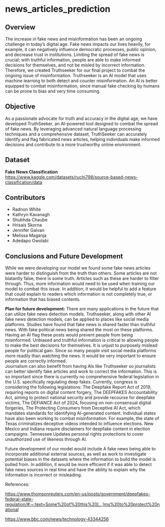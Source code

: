 # news_articles_prediction
## Overview
The increase in fake news and misinformation has been an ongoing challenge in today’s digital age. Fake news impacts our lives heavily, for example, it can negatively influence democratic processes, public opinion, and decrease trust in institutions.  Limiting the spread of fake news is crucial; with truthful information, people are able to make informed decisions for themselves, and not be misled by incorrect information. 
Therefore, we created Truthseeker for our final project to combat the ongoing issue of misinformation. Truthseeker is an AI model that uses machine learning to both detect and counter misinformation. An AI is better equipped to combat misinformation, since manual fake checking by humans can be prone to bias and very time consuming.  

## Objective
As a passionate advocate for truth and accuracy in the digital age, we have developed TruthSeeker, an AI-powered tool designed to combat the spread of fake news. By leveraging advanced natural language processing techniques and a comprehensive dataset, TruthSeeker can accurately identify and flag fabricated news articles, helping individuals make informed decisions and contribute to a more trustworthy online environment.

## Dataset
**Fake News Classification** https://www.kaggle.com/datasets/ruchi798/source-based-news-classification/data


## Contributors
- Radnon White 
- Kathryn Kavanagh
- Shubhda Chaube
- Hrisais Skorna
- Jennifer Galvan
- Melissa Maganja
- Adedapo Owolabi

## Conclusions and Future Development 
While we were developing our model we found some fake news articles were harder to distinguish from the truth than others. Some articles are not blatantly false, there is some truth. Articles such as these are harder to filter through. Thus, more information would need to be used when training our model to combat this issue. In addition, it would be helpful to add a feature that could explain to readers which information is not completely true, or information that has biased contents.  


**Plan for future development:** 
There are many applications in the future that can utilize fake news detection models. Truthseeker, along with other AI fake news detection models, can be applied to places like social media platforms. Studies have found that fake news is shared faster than truthful news. With fake political news being shared the most on these platforms. Having an AI flag these posts would prevent people from being misinformed. Unbiased and truthful information is critical to allowing people to make the best decisions for themselves. It is unjust to purposely mislead people for political gain. Since so many people visit social media platforms more readily than watching the news. It would be very important to ensure people are correctly informed.  
Journalism can also benefit from having AIs like Truthseeker so journalists can better identify fake articles and work to correct the information. This is so important since there is currently no comprehensive federal legislation in the U.S. specifically regulating deep fakes. Currently, congress is considering the following legislations: The Deepfake Report Act of 2019, requiring reports on digital content forgery, The DEEPFAKES Accountability Act, aiming to protect national security and provide recourse for deepfake victims, The DEFIANCE Act of 2024, focusing on non-consensual digital forgeries, The Protecting Consumers from Deceptive AI Act, which mandates standards for identifying AI-generated content. Individual states have also been working to combat misinformation. For example, the state of Texas criminalizes deceptive videos intended to influence elections. New Mexico and Indiana require disclaimers for deepfake content in election campaigns. Tennessee Updates personal rights protections to cover unauthorized use of likeness through AI.


Future development of our model would include A fake news being able to incorporate additional external sources, as well as work to investigate potential biases in the datasets where the information to build the model is pulled from. In addition, it would be more efficient if it was able to detect fake news sources in real time and have the ability to explain why the information is incorrect or misleading. 


References:

https://www.thomsonreuters.com/en-us/posts/government/deepfakes-federal-state-regulation/#:~:text=Some%20of%20this%20[…]ms%20to%20protect%20national

https://www.bbc.com/news/technology-43344256
